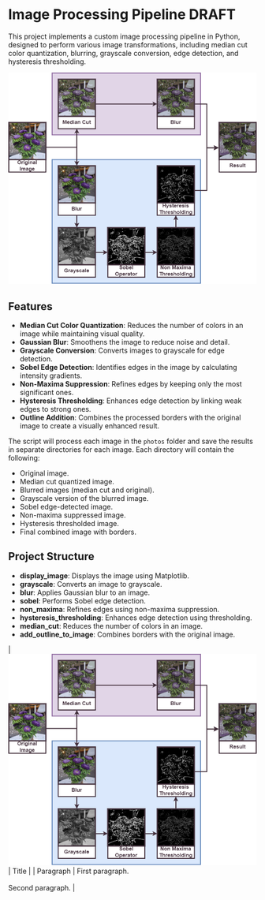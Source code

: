 
# Image Processing Pipeline DRAFT

This project implements a custom image processing pipeline in Python, designed to perform various image transformations, including median cut color quantization, blurring, grayscale conversion, edge detection, and hysteresis thresholding.

![](/assets/diagram.png)

## Features

- **Median Cut Color Quantization**: Reduces the number of colors in an image while maintaining visual quality.
- **Gaussian Blur**: Smoothens the image to reduce noise and detail.
- **Grayscale Conversion**: Converts images to grayscale for edge detection.
- **Sobel Edge Detection**: Identifies edges in the image by calculating intensity gradients.
- **Non-Maxima Suppression**: Refines edges by keeping only the most significant ones.
- **Hysteresis Thresholding**: Enhances edge detection by linking weak edges to strong ones.
- **Outline Addition**: Combines the processed borders with the original image to create a visually enhanced result.

The script will process each image in the `photos` folder and save the results in separate directories for each image. Each directory will contain the following:

   - Original image.
   - Median cut quantized image.
   - Blurred images (median cut and original).
   - Grayscale version of the blurred image.
   - Sobel edge-detected image.
   - Non-maxima suppressed image.
   - Hysteresis thresholded image.
   - Final combined image with borders.

## Project Structure

- **display_image**: Displays the image using Matplotlib.
- **grayscale**: Converts an image to grayscale.
- **blur**: Applies Gaussian blur to an image.
- **sobel**: Performs Sobel edge detection.
- **non_maxima**: Refines edges using non-maxima suppression.
- **hysteresis_thresholding**: Enhances edge detection using thresholding.
- **median_cut**: Reduces the number of colors in an image.
- **add_outline_to_image**: Combines borders with the original image.

| ![](/assets/diagram.png)      | Title |
| Paragraph   | First paragraph. <br><br> Second paragraph. |



